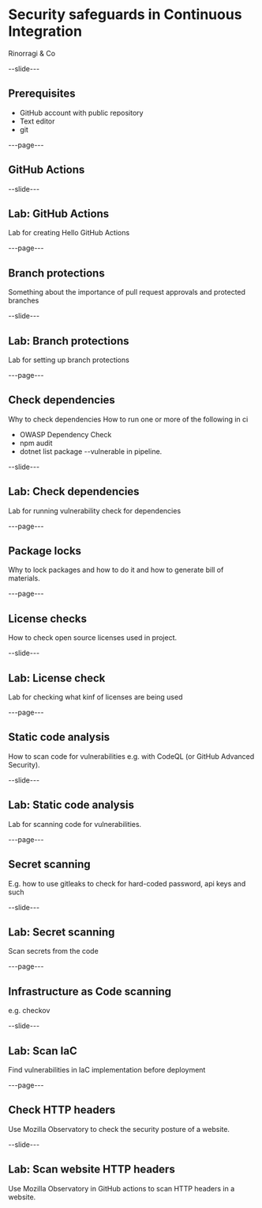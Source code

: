 # Security safeguards in Continuous Integration

Rinorragi & Co

--slide---

## Prerequisites

- GitHub account with public repository
- Text editor
- git

---page---

## GitHub Actions

--slide---

## Lab: GitHub Actions

Lab for creating Hello GitHub Actions

---page---

## Branch protections

Something about the importance of pull request approvals and protected branches

--slide---

## Lab: Branch protections

Lab for setting up branch protections

---page---

## Check dependencies

Why to check dependencies
How to run one or more of the following in ci

- OWASP Dependency Check
- npm audit
- dotnet list package --vulnerable in pipeline.

--slide---

## Lab: Check dependencies

Lab for running vulnerability check for dependencies

---page---

## Package locks

Why to lock packages and how to do it and how to generate bill of materials.

---page---

## License checks

How to check open source licenses used in project.

--slide---

## Lab: License check

Lab for checking what kinf of licenses are being used

---page---

## Static code analysis

How to scan code for vulnerabilities e.g. with CodeQL (or GitHub Advanced Security).

--slide---

## Lab: Static code analysis

Lab for scanning code for vulnerabilities.

---page---

## Secret scanning

E.g. how to use gitleaks to check for hard-coded password, api keys and such

--slide---

## Lab: Secret scanning

Scan secrets from the code

---page---

## Infrastructure as Code scanning

e.g. checkov

--slide---

## Lab: Scan IaC

Find vulnerabilities in IaC implementation before deployment

---page---

## Check HTTP headers

Use Mozilla Observatory to check the security posture of a website.

--slide---

## Lab: Scan website HTTP headers

Use Mozilla Observatory in GitHub actions to scan HTTP headers in a website.
